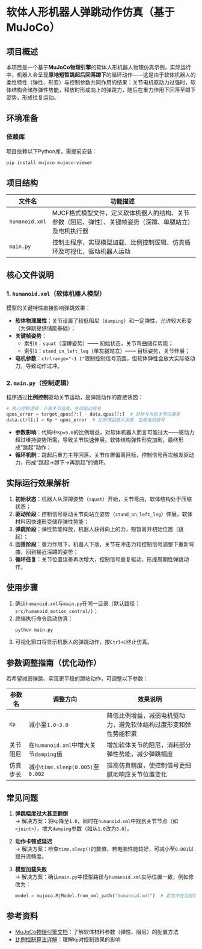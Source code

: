 

# 软体人形机器人弹跳动作仿真（基于MuJoCo）

## 项目概述
本项目是一个基于**MuJoCo物理引擎**的软体人形机器人物理仿真示例。实际运行中，机器人会呈现**原地短暂跳起后回落蹲下**的循环动作——这是由于软体机器人的柔性特性（弹性、形变）与控制参数共同作用的结果：关节电机驱动力过强时，软体结构会储存弹性势能，释放时形成向上的弹跳力，随后在重力作用下回落至蹲下姿势，形成往复运动。


## 环境准备
### 依赖库
项目依赖以下Python库，需提前安装：
```bash
pip install mujoco mujoco-viewer
```


## 项目结构
| 文件名         | 功能描述                                                     |
| -------------- | ------------------------------------------------------------ |
| `humanoid.xml` | MJCF格式模型文件，定义软体机器人的结构、关节参数（阻尼、弹性）、关键帧姿势（深蹲、单腿站立）及电机执行器 |
| `main.py`      | 控制主程序，实现模型加载、比例控制逻辑、仿真循环及可视化，驱动机器人运动 |


## 核心文件说明
### 1. `humanoid.xml`（软体机器人模型）
模型的关键特性直接影响弹跳效果：
- **软体物理属性**：关节设置了较低阻尼（`damping`）和一定弹性，允许较大形变（为弹跳提供储能基础）；
- **关键帧姿势**：
  - 索引`0`：`squat`（深蹲姿势）—— 初始状态，关节弯曲储存势能；
  - 索引`1`：`stand_on_left_leg`（单左腿站立）—— 目标姿势，关节伸展；
- **电机参数**：`ctrlrange="-1 1"`限制控制信号范围，但软体弹性会放大实际驱动力，导致动作过冲。


### 2. `main.py`（控制逻辑）
程序通过**比例控制**驱动关节运动，是弹跳动作的直接诱因：
```python
# 核心控制逻辑：计算关节误差，生成驱动信号
qpos_error = target_qpos[7:] - data.qpos[7:]  # 目标与当前关节位置差
data.ctrl[:] = Kp * qpos_error  # 比例增益放大误差，生成电机信号
```
- **参数影响**：代码中`Kp=5.0`的比例增益，对软体机器人而言可能过大——驱动力超过维持姿势所需，导致关节快速伸展，软体结构弹性形变加剧，最终形成“跳起”动作；
- **循环机制**：跳起后重力主导回落，关节位置偏离目标，控制信号再次触发驱动力，形成“跳起→蹲下→再跳起”的循环。


## 实际运行效果解析
1. **初始状态**：机器人从深蹲姿势（`squat`）开始，关节弯曲，软体结构处于压缩状态；
2. **驱动阶段**：控制信号驱动关节向站立姿势（`stand_on_left_leg`）伸展，软体材料因快速形变储存弹性势能；
3. **弹跳阶段**：弹性势能释放，机器人获得向上的力，短暂离开初始位置（跳起）；
4. **回落阶段**：重力作用下，机器人下落，关节在冲击力和控制信号调整下重新弯曲，回到接近深蹲的姿势；
5. **循环往复**：关节位置误差再次增大，控制信号重复驱动，形成周期性弹跳动作。


## 使用步骤
1. 确认`humanoid.xml`与`main.py`在同一目录（默认路径：`src/humanoid_motion_control/`）；
2. 终端执行命令启动仿真：
   ```bash
   python main.py
   ```
3. 可视化窗口将显示机器人的弹跳动作，按`Ctrl+C`终止仿真。


## 参数调整指南（优化动作）
若希望减弱弹跳、实现更平稳的蹲站动作，可调整以下参数：

| 参数名   | 调整方向                              | 效果说明                                                     |
| -------- | ------------------------------------- | ------------------------------------------------------------ |
| `Kp`     | 减小至`1.0~3.0`                       | 降低比例增益，减弱电机驱动力，避免软体结构过度形变和弹性势能积累 |
| 关节阻尼 | 在`humanoid.xml`中增大关节`damping`值 | 增加软体关节的阻尼，消耗部分弹性势能，减少弹跳幅度           |
| 仿真步长 | 减小`time.sleep(0.005)`至`0.002`      | 提高仿真精度，使控制信号更细腻地响应关节位置变化             |


## 常见问题
1. **弹跳幅度过大甚至翻倒**  
   → 解决方案：将`Kp`降至`1.0`，同时在`humanoid.xml`中找到关节节点（如`<joint>`），增大`damping`参数（如从`1.0`改为`5.0`）。

2. **动作卡顿或延迟**  
   → 解决方案：检查`time.sleep()`的数值，若电脑性能较好，可减小至`0.001`以提升流畅度。

3. **模型加载失败**  
   → 解决方案：确认`main.py`中模型路径与`humanoid.xml`实际位置一致，例如修改为：
   ```python
   model = mujoco.MjModel.from_xml_path("humanoid.xml")  # 若文件在当前目录
   ```


## 参考资料
- [MuJoCo物理引擎文档](https://mujoco.readthedocs.io/)：了解软体材料参数（弹性、阻尼）的配置方法
- [比例控制算法详解](https://en.wikipedia.org/wiki/Proportional_control)：理解`Kp`对控制效果的影响

